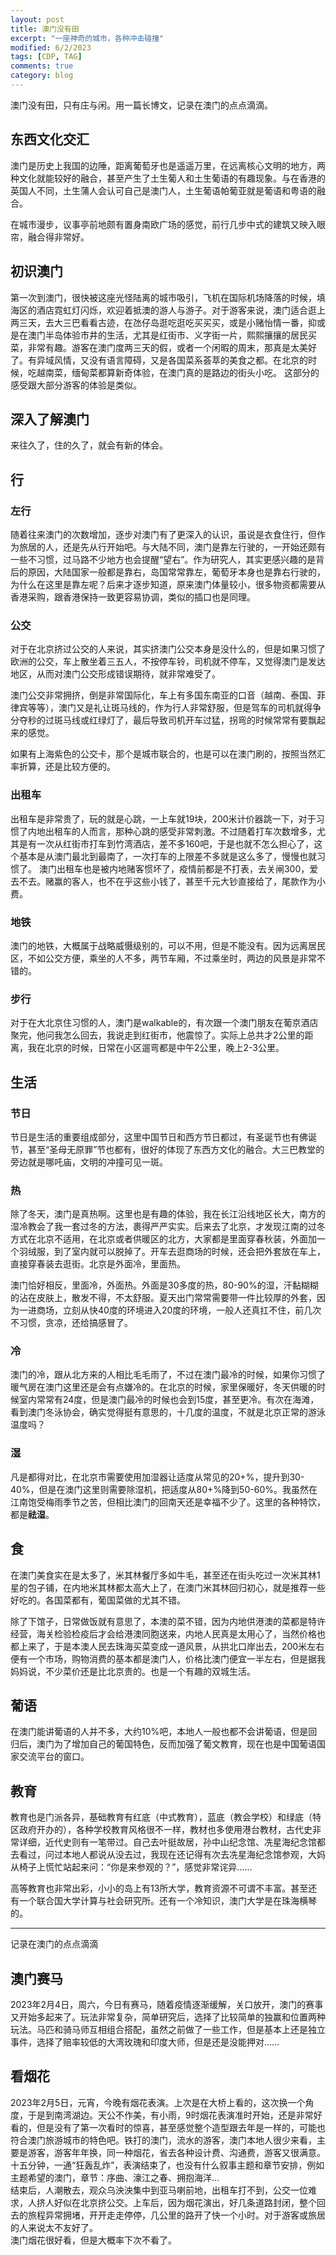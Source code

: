 ```yaml
---
layout: post
title: 澳门没有田
excerpt: "一座神奇的城市，各种冲击碰撞"
modified: 6/2/2023
tags: [CDP, TAG]
comments: true
category: blog
---
```




澳门没有田，只有庄与闲。用一篇长博文，记录在澳门的点点滴滴。

## 东西文化交汇

澳门是历史上我国的边陲，距离葡萄牙也是遥遥万里，在远离核心文明的地方，两种文化就能较好的融合，甚至产生了土生葡人和土生葡语的有趣现象。与在香港的英国人不同，土生蒲人会认可自己是澳门人，土生葡语帕葡亚就是葡语和粤语的融合。

在城市漫步，议事亭前地颇有置身南欧广场的感觉，前行几步中式的建筑又映入眼帘，融合得非常好。

## 初识澳门

第一次到澳门，很快被这座光怪陆离的城市吸引，飞机在国际机场降落的时候，填海区的酒店霓虹灯闪烁，欢迎着抵澳的游人与游子。对于游客来说，澳门适合逛上两三天，去大三巴看看古迹，在氹仔岛逛吃逛吃买买买，或是小赌怡情一番，抑或是在澳门半岛体验市井的生活，尤其是红街市、义字街一片，熙熙攘攘的居民买菜，非常有趣。游客在澳门度两三天的假，或者一个闲暇的周末，那真是太美好了。有异域风情，又没有语言障碍，又是各国菜系荟萃的美食之都。在北京的时候，吃越南菜，缅甸菜都算新奇体验，在澳门真的是路边的街头小吃。
这部分的感受跟大部分游客的体验是类似。



## 深入了解澳门
来往久了，住的久了，就会有新的体会。


## 行

### 左行

随着往来澳门的次数增加，逐步对澳门有了更深入的认识，虽说是衣食住行，但作为旅居的人，还是先从行开始吧。与大陆不同，澳门是靠左行驶的，一开始还颇有一些不习惯，过马路不少地方也会提醒“望右”。作为研究人，其实更感兴趣的是背后的原因，大陆国家一般都是靠右，岛国常常靠左，葡萄牙本身也是靠右行驶的，为什么在这里是靠左呢？后来才逐步知道，原来澳门体量较小，很多物资都需要从香港采购，跟香港保持一致更容易协调，类似的插口也是同理。

### 公交
对于在北京挤过公交的人来说，其实挤澳门公交本身是没什么的，但是如果习惯了欧洲的公交，车上散坐着三五人，不按停车铃，司机就不停车，又觉得澳门是发达地区，从而对澳门公交形成错误期待，就非常难受了。

澳门公交非常拥挤，倒是非常国际化，车上有多国东南亚的口音（越南、泰国、菲律宾等等），澳门又是礼让斑马线的，作为行人非常舒服，但是驾车的司机就得争分夺秒的过斑马线或红绿灯了，最后导致司机开车过猛，拐弯的时候常常有要飘起来的感觉。

如果有上海紫色的公交卡，那个是城市联合的，也是可以在澳门刷的，按照当然汇率折算，还是比较方便的。

### 出租车
出租车是非常贵了，玩的就是心跳，一上车就19块，200米计价器跳一下，对于习惯了内地出租车的人而言，那种心跳的感受非常刺激。不过随着打车次数增多，尤其是有一次从红街市打车到竹湾酒店，差不多160吧，于是也就不怎么担心了，这个基本是从澳门最北到最南了，一次打车的上限差不多就是这么多了，慢慢也就习惯了。
澳门出租车也是被内地赌客惯坏了，疫情前都是不打表，去关闸300，爱去不去。赌赢的客人，也不在乎这些小钱了，甚至千元大钞直接给了，尾款作为小费。

### 地铁
澳门的地铁，大概属于战略威慑级别的，可以不用，但是不能没有。因为远离居民区，不如公交方便，乘坐的人不多，两节车厢，不过乘坐时，两边的风景是非常不错的。

### 步行
对于在大北京住习惯的人，澳门是walkable的，有次跟一个澳门朋友在葡京酒店聚完，他问我怎么回去，我说走到红街市，他震惊了。实际上总共才2公里的距离，我在北京的时候，日常在小区遛弯都是中午2公里，晚上2-3公里。


## 生活
### 节日

节日是生活的重要组成部分，这里中国节日和西方节日都过，有圣诞节也有佛诞节，甚至“圣母无原罪”节也都有，很好的体现了东西方文化的融合。大三巴教堂的旁边就是哪吒庙，文明的冲撞可见一斑。

### 热

除了冬天，澳门是真热啊。这里也是有趣的体验，我在长江沿线地区长大，南方的湿冷教会了我一套过冬的方法，裹得严严实实。后来去了北京，才发现江南的过冬方式在北京不适用，在北京或者供暖区的北方，大家都是里面穿春秋装，外面加一个羽绒服，到了室内就可以脱掉了。开车去逛商场的时候，还会把外套放在车上，直接穿春装去逛街。北京是外面冷，里面热。

澳门恰好相反，里面冷，外面热。外面是30多度的热，80-90%的湿，汗黏糊糊的沾在皮肤上，散发不得，不太舒服。夏天出门常常需要带一件比较厚的外套，因为一进商场，立刻从快40度的环境进入20度的环境，一般人还真扛不住，前几次不习惯，贪凉，还给搞感冒了。

### 冷
澳门的冷，跟从北方来的人相比毛毛雨了，不过在澳门最冷的时候，如果你习惯了暖气房在澳门这里还是会有点嫌冷的。在北京的时候，家里保暖好，冬天供暖的时候室内常常有24度，但是澳门最冷的时候也会到15度，甚至更冷。有次在海滩，看到澳门冬泳协会，确实觉得挺有意思的，十几度的温度，不就是北京正常的游泳温度吗？

### 湿
凡是都得对比，在北京市需要使用加湿器让适度从常见的20+%，提升到30-40%，但是在澳门这里则需要除湿机，把适度从80+%降到50-60%。我虽然在江南饱受梅雨季节之苦，但相比澳门的回南天还是幸福不少了。这里的各种特饮，都是**祛湿**。


## 食

在澳门美食实在是太多了，米其林餐厅多如牛毛，甚至还在街头吃过一次米其林1星的包子铺，在内地米其林都太高大上了，在澳门米其林回归初心，就是推荐一些好吃的。各国菜都有，葡国菜做的尤其不错。

除了下馆子，日常做饭就有意思了，本澳的菜不错，因为内地供港澳的菜都是特许经营，海关检验检疫后才会给港澳同胞送来，内地人民真是太用心了，当然价格也都上来了，于是本澳人民去珠海买菜变成一道风景，从拱北口岸出去，200米左右便有一个市场，购物消费的基本都是澳门人，价格比澳门便宜一半左右，但是据我妈妈说，不少菜价还是比北京贵的。也是一个有趣的双城生活。



## 葡语

在澳门能讲葡语的人并不多，大约10%吧，本地人一般也都不会讲葡语，但是回归后，澳门为了增加自己的葡国特色，反而加强了葡文教育，现在也是中国葡语国家交流平台的窗口。



## 教育

教育也是门派各异，基础教育有红底（中式教育），蓝底（教会学校）和绿底（特区政府开办的），各种学校教育风格很不一样，教材也多使用港台教材，古代史非常详细，近代史则有一笔带过。自己去叶挺故居，孙中山纪念馆、冼星海纪念馆都去看过，问过本地人都说从没去过，我现在还记得有次去冼星海纪念馆参观，大妈从椅子上慌忙站起来问：“你是来参观的？”，感觉非常诧异……

高等教育也非常出彩，小小的岛上有13所大学，教育资源不可谓不丰富。甚至还有一个联合国大学计算与社会研究所。还有一个冷知识，澳门大学是在珠海横琴的。



------

记录在澳门的点点滴滴
## 澳门赛马
2023年2月4日，周六，今日有赛马，随着疫情逐渐缓解，关口放开，澳门的赛事又开始多起来了。玩法非常复杂，简单研究后，选择了比较简单的独赢和位置两种玩法。马匹和骑马师互相组合搭配，虽然之前做了一些工作，但是基本上还是独立事件，选择了赔率较低的大湾玫瑰和印度大师，但是还是没能押对……




## 看烟花
2023年2月5日，元宵，今晚有烟花表演。上次是在大桥上看的，这次换一个角度，于是到南湾湖边。天公不作美，有小雨，9时烟花表演准时开始，还是非常好看的，但是没有了第一次看时的惊喜，甚至感觉整个造型跟去年是一样的，可能也符合澳门旅游城市的特色吧。铁打的澳门，流水的游客，澳门本地人很少来看，主要是游客，游客年年换，同一种烟花，省去各种设计费、沟通费，游客又很满意。  
十五分钟，一通“狂轰乱炸”，表演结束了，也没有什么叙事主题和章节安排，例如主题希望的澳门，章节：序曲、濠江之春、拥抱海洋…  
结束后，人潮散去，观众乌泱泱集中到亚马喇前地，出租车打不到，公交一位难求，人挤人好似在北京挤公交。上车后，因为烟花演出，好几条道路封闭，整个回去的旅程异常拥堵，开开走走停停，几公里的路开了快一个小时。对于游客或旅居的人来说太不友好了。  
澳门烟花很好看，但是大概率下次不看了。